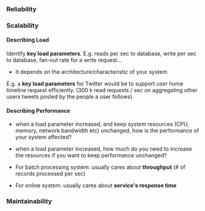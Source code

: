 ### Reliability


### Scalability

#### Describing Load

Identify **key load parameters**. E.g. reads per sec to database, write per sec to database, fan-out rate for a write request...

- It depends on the architecture/characteristic of your system

E.g. a **key load parameters** for Twitter would be to support user home timeline request efficiently. (300 k read requests / sec on aggregating other users tweets posted by the people a user follows)


#### Describing Performance

- when a load parameter increased, and keep system resources (CPU, memory, network bandwidth etc) unchanged, how is the performance of your system affected?

- when a load parameter increased, how much do you need to increase the resources if you want to keep performance unchanged?


- For batch processing system: usually cares about **throughput** (# of records processed per sec)

- For online system: usually cares about **service's response time**

### Maintainability


